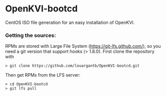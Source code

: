 # OpenKVI-bootcd
CentOS ISO file generation for an easy installation of OpenKVI.

### Getting the sources:
RPMs are stored with Large File System (https://git-lfs.github.com/), so you need a git version that support hooks (> 1.8.0).
First clone the repository with
```
> git clone https://github.com/louargantb/OpenKVI-bootcd.git
```
Then get RPMs from the LFS server:
```
> cd OpenKVI-bootcd
> git lfs pull
```

